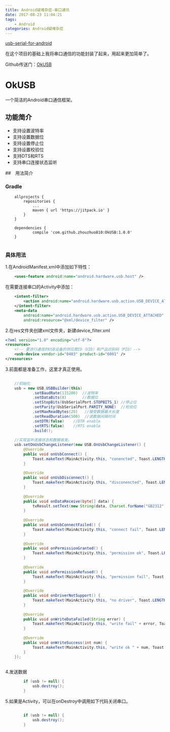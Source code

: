 ```yaml
---
title: Android疑难杂症-串口通讯
date: 2017-08-23 11:04:21
tags:
	- Android
categories: Android疑难杂症
---
```


[usb-serial-for-android](https://github.com/mik3y/usb-serial-for-android)

在这个项目的基础上我将串口通信的功能封装了起来，用起来更加简单了。

Github传送门：[OkUSB](https://github.com/zhouzhuo810/OkUSB)

# OkUSB
一个简洁的Android串口通信框架。

## 功能简介

- 支持设置波特率
- 支持设置数据位
- 支持设置停止位
- 支持设置校验位
- 支持DTS和RTS
- 支持串口连接状态监听


<!-- more -->

##　用法简介

### Gradle

```
    allprojects {
        repositories {
            ...
            maven { url 'https://jitpack.io' }
        }
    }

    dependencies {
            compile 'com.github.zhouzhuo810:OkUSB:1.0.0'
    }


```

### 具体用法

1.在AndroidManifest.xml中添加如下特性：

```xml
    <uses-feature android:name="android.hardware.usb.host" />
```

在需要连接串口的Activity中添加：

```xml
    <intent-filter>
        <action android:name="android.hardware.usb.action.USB_DEVICE_ATTACHED" />
    </intent-filter>
    <meta-data
        android:name="android.hardware.usb.action.USB_DEVICE_ATTACHED"
        android:resource="@xml/device_filter" />
```

2.在res文件夹创建xml文件夹，新建device_filter.xml

```xml
<?xml version="1.0" encoding="utf-8"?>
<resources>
    <!-- 要进行通信的USB设备的供应商ID（VID）和产品识别码（PID）-->
    <usb-device vendor-id="0403" product-id="6001" />
</resources>
```

3.前面都是准备工作，这里才真正使用。

```java
  
    //初始化
    usb = new USB.USBBuilder(this)
            .setBaudRate(115200)  //波特率
            .setDataBits(8)       //数据位
            .setStopBits(UsbSerialPort.STOPBITS_1) //停止位
            .setParity(UsbSerialPort.PARITY_NONE)  //校验位
            .setMaxReadBytes(20)   //接受数据最大长度
            .setReadDuration(500)  //读数据间隔时间
            .setDTR(false)    //DTR enable
            .setRTS(false)    //RTS enable
            .build();
  
    //实现监听连接状态和数据收发。
    usb.setOnUsbChangeListener(new USB.OnUsbChangeListener() {
        @Override
        public void onUsbConnect() {
            Toast.makeText(MainActivity.this, "conencted", Toast.LENGTH_SHORT).show();
        }
  
        @Override
        public void onUsbDisconnect() {
            Toast.makeText(MainActivity.this, "disconencted", Toast.LENGTH_SHORT).show();
        }
  
        @Override
        public void onDataReceive(byte[] data) {
            tvResult.setText(new String(data, Charset.forName("GB2312")));
        }
  
        @Override
        public void onUsbConnectFailed() {
            Toast.makeText(MainActivity.this, "connect fail", Toast.LENGTH_SHORT).show();
        }
  
        @Override
        public void onPermissionGranted() {
            Toast.makeText(MainActivity.this, "permission ok", Toast.LENGTH_SHORT).show();
        }
  
        @Override
        public void onPermissionRefused() {
            Toast.makeText(MainActivity.this, "permission fail", Toast.LENGTH_SHORT).show();
        }
  
        @Override
        public void onDriverNotSupport() {
            Toast.makeText(MainActivity.this, "no driver", Toast.LENGTH_SHORT).show();
        }
  
        @Override
        public void onWriteDataFailed(String error) {
            Toast.makeText(MainActivity.this, "write fail" + error, Toast.LENGTH_SHORT).show();
        }
  
        @Override
        public void onWriteSuccess(int num) {
            Toast.makeText(MainActivity.this, "write ok " + num, Toast.LENGTH_SHORT).show();
        }
    });
  
```

4.发送数据

```java
        if (usb != null) {
            usb.destroy();
        }
```

5.如果是Activity，可以在onDestroy中调用如下代码关闭串口。

```java

        if (usb != null) {
            usb.destroy();
        }

```
